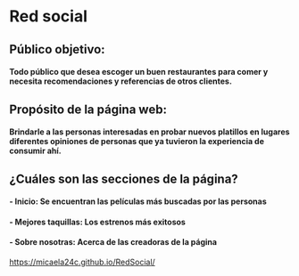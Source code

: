 # Red social

## Público objetivo:

#### Todo público que desea escoger un buen restaurantes para comer y necesita recomendaciones y referencias de otros clientes.

## Propósito de la página web:

#### Brindarle a las personas interesadas en probar nuevos platillos en lugares diferentes opiniones de personas que ya tuvieron la experiencia de consumir ahí.

## ¿Cuáles son las secciones de la página?

#### - Inicio: Se encuentran las películas más buscadas por las personas
#### - Mejores taquillas: Los estrenos más exitosos
#### - Sobre nosotras: Acerca de las creadoras de la página

https://micaela24c.github.io/RedSocial/
